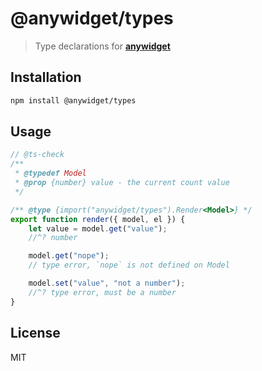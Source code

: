 # @anywidget/types

> Type declarations for [**anywidget**](https://anywidget.dev)

## Installation

```sh
npm install @anywidget/types
```

## Usage

```javascript
// @ts-check
/**
 * @typedef Model
 * @prop {number} value - the current count value
 */

/** @type {import("anywidget/types").Render<Model>} */
export function render({ model, el }) {
	let value = model.get("value");
	//^? number

	model.get("nope");
	// type error, `nope` is not defined on Model

	model.set("value", "not a number");
	//^? type error, must be a number
}
```

## License

MIT

